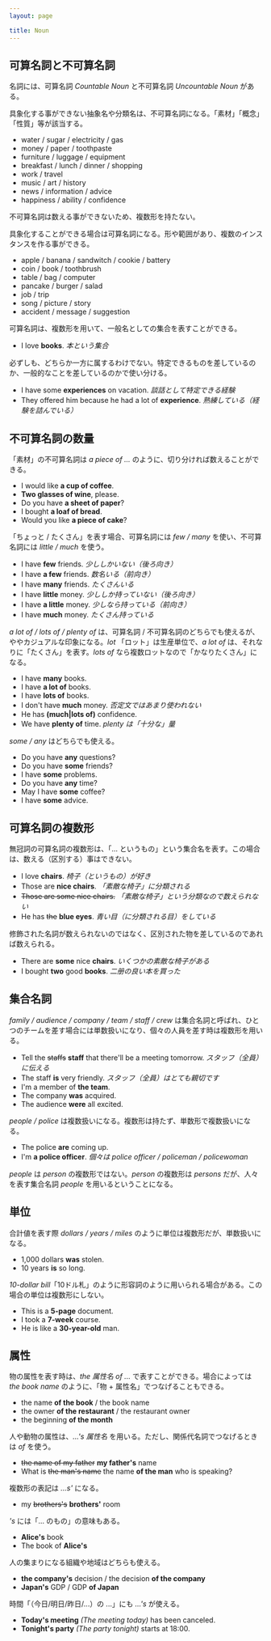 ```yaml
---
layout: page

title: Noun
---
```


## 可算名詞と不可算名詞

名詞には、可算名詞 _Countable Noun_ と不可算名詞 _Uncountable Noun_ がある。

具象化する事ができない抽象名や分類名は、不可算名詞になる。「素材」「概念」「性質」等が該当する。

* water / sugar / electricity / gas
* money / paper / toothpaste
* furniture / luggage / equipment
* breakfast / lunch / dinner / shopping
* work / travel
* music / art / history
* news / information / advice
* happiness / ability / confidence

不可算名詞は数える事ができないため、複数形を持たない。

具象化することができる場合は可算名詞になる。形や範囲があり、複数のインスタンスを作る事ができる。

* apple / banana / sandwitch / cookie / battery
* coin / book / toothbrush
* table / bag / computer
* pancake / burger / salad
* job / trip
* song / picture / story
* accident / message / suggestion

可算名詞は、複数形を用いて、一般名としての集合を表すことができる。

* I love __books__. _本という集合_

必ずしも、どちらか一方に属するわけでない。特定できるものを差しているのか、一般的なことを差しているのかで使い分ける。

* I have some __experiences__ on vacation. _談話として特定できる経験_
* They offered him because he had a lot of __experience__. _熟練している（経験を詰んでいる）_

## 不可算名詞の数量

「素材」の不可算名詞は _a piece of ..._ のように、切り分ければ数えることができる。

* I would like __a cup of coffee__.
* __Two glasses of wine__, please.
* Do you have __a sheet of paper__?
* I bought __a loaf of bread__.
* Would you like __a piece of cake__?

「ちょっと / たくさん」を表す場合、可算名詞には _few / many_ を使い、不可算名詞には _little / much_ を使う。

* I have __few__ friends. _少ししかいない（後ろ向き）_
* I have __a few__ friends. _数名いる（前向き）_
* I have __many__ friends. _たくさんいる_
* I have __little__ money. _少ししか持っていない（後ろ向き）_
* I have __a little__ money. _少しなら持っている（前向き）_
* I have __much__ money. _たくさん持っている_

_a lot of / lots of / plenty of_ は、可算名詞 / 不可算名詞のどちらでも使えるが、ややカジュアルな印象になる。_lot_ 「ロット」は生産単位で、_a lot of_ は、それなりに「たくさん」を表す。_lots of_ なら複数ロットなので「かなりたくさん」になる。

* I have __many__ books.
* I have __a lot of__ books.
* I have __lots of__ books.
* I don't have __much__ money. _否定文ではあまり使われない_
* He has __(much|lots of)__ confidence.
* We have __plenty of__ time. _plenty は「十分な」量_

_some / any_ はどちらでも使える。

* Do you have __any__ questions?
* Do you have __some__ friends?
* I have __some__ problems.
* Do you have __any__ time?
* May I have __some__ coffee?
* I have __some__ advice.

## 可算名詞の複数形

無冠詞の可算名詞の複数形は、「... というもの」という集合名を表す。この場合は、数える（区別する）事はできない。

* I love __chairs__. _椅子（というもの）が好き_
* Those are __nice chairs__. _「素敵な椅子」に分類される_
* <del>Those are some nice chairs.</del> _「素敵な椅子」という分類なので数えられない_
* He has <del>the</del> __blue eyes__. _青い目（に分類される目）をしている_

修飾された名詞が数えられないのではなく、区別された物を差しているのであれば数えられる。

* There are __some__ nice __chairs__. _いくつかの素敵な椅子がある_
* I bought __two__ good __books__. _二册の良い本を買った_

## 集合名詞

_family / audience / company / team / staff / crew_ は集合名詞と呼ばれ、ひとつのチームを差す場合には単数扱いになり、個々の人員を差す時は複数形を用いる。

* Tell the <del>staffs</del> __staff__ that there'll be a meeting tomorrow. _スタッフ（全員）に伝える_
* The staff __is__ very friendly. _スタッフ（全員）はとても親切です_
* I'm a member of __the team__.
* The company __was__ acquired.
* The audience __were__ all excited.

_people / police_ は複数扱いになる。複数形は持たず、単数形で複数扱いになる。

* The police __are__ coming up.
* I'm __a police officer__. _個々は police officer / policeman / policewoman_

_people_ は _person_ の複数形ではない。_person_ の複数形は _persons_ だが、人々を表す集合名詞 _people_ を用いるということになる。

## 単位

合計値を表す際 _dollars / years / miles_ のように単位は複数形だが、単数扱いになる。

* 1,000 dollars __was__ stolen.
* 10 years __is__ so long.

_10-dollar bill_「10ドル札」のように形容詞のように用いられる場合がある。この場合の単位は複数形にしない。

* This is a __5-page__ document.
* I took a __7-week__ course.
* He is like a __30-year-old__ man.

## 属性

物の属性を表す時は、_the 属性名 of ..._ で表すことができる。場合によっては _the book name_ のように、「物 + 属性名」でつなげることもできる。

* the name __of the book__ / the book name
* the owner __of the restaurant__ / the restaurant owner
* the beginning __of the month__

人や動物の属性は、_...'s 属性名_ を用いる。ただし、関係代名詞でつなげるときは _of_ を使う。

* <del>the name of my father</del> __my father's__ name
* What is <del>the man's name</del> the name __of the man__ who is speaking?

複数形の表記は _...s'_ になる。

* my <del>brothers's</del> __brothers'__ room

_'s_ には「... のもの」の意味もある。

* __Alice's__ book
* The book of __Alice's__

人の集まりになる組織や地域はどちらも使える。

* __the company's__ decision / the decision __of the company__
* __Japan's__ GDP / GDP __of Japan__

時間「（今日/明日/昨日/...）の ...」にも _...'s_ が使える。

* __Today's meeting__ _(The meeting today)_ has been canceled.
* __Tonight's party__ _(The party tonight)_ starts at 18:00.

